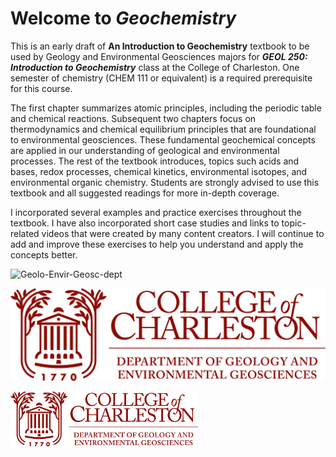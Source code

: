 # Welcome to *Geochemistry*


This is an early draft of **An Introduction to Geochemistry** textbook to be used by Geology and Environmental Geosciences majors for ***GEOL 250: Introduction to Geochemistry*** class at the College of Charleston.  One semester of chemistry (CHEM 111 or equivalent) is a required prerequisite for this course.  

The first chapter summarizes atomic principles, including the periodic table and chemical reactions.  Subsequent two chapters focus on thermodynamics and chemical equilibrium principles that are foundational to environmental geosciences. These fundamental geochemical concepts are applied in our understanding of geological and environmental processes.  The rest of the textbook introduces, topics such acids and bases, redox processes, chemical kinetics, environmental isotopes, and environmental organic chemistry. Students are strongly advised to use this textbook and all suggested readings for more in-depth coverage.

I incorporated several examples and practice exercises throughout the textbook. I have also incorporated short case studies and links to topic-related videos that were created by many content creators. I will continue to add and improve these exercises to help you understand and apply the concepts better.

![Geolo-Envir-Geosc-dept](https://github.com/user-attachments/assets/61d4251d-427e-4ad5-bdf1-f81dd3d893f4)
 

![Example](assets/Geolo-Envir-Geosc-dept.jpg)

<img src="assets/Geolo-Envir-Geosc-dept.jpg" style="width:300px">

